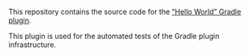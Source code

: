 This repository contains the source code for the [“Hello World” Gradle plugin](http://plugins.gradle.org/plugin/org.gradle.hello-world).

This plugin is used for the automated tests of the Gradle plugin infrastructure.
